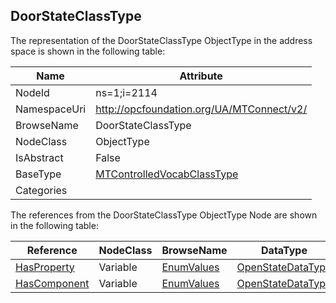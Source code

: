 <!-- objecttype -->
## DoorStateClassType
  
<!-- end of text -->
The representation of the DoorStateClassType ObjectType in the address space is shown in the following table:  

|Name|Attribute|
|---|---|
|NodeId|ns=1;i=2114|
|NamespaceUri|http://opcfoundation.org/UA/MTConnect/v2/|
|BrowseName|DoorStateClassType|
|NodeClass|ObjectType|
|IsAbstract|False|
|BaseType|[MTControlledVocabClassType](../../ObjectTypes/MTControlledVocabClassType/readme.md)|
|Categories||

The references from the DoorStateClassType ObjectType Node are shown in the following table:  

|Reference|NodeClass|BrowseName|DataType|TypeDefinition|ModellingRule|
|---|---|---|---|---|---|
|[HasProperty](../../../Core/ReferenceTypes/HasProperty/readme.md)|Variable|[EnumValues](#EnumValues)|[OpenStateDataType](../../DataTypes/OpenStateDataType/readme.md)|[OpenStateDataType](../../DataTypes/OpenStateDataType/readme.md)|[Mandatory](../../../Core/Objects/Mandatory/readme.md)|
|[HasComponent](../../../Core/ReferenceTypes/HasComponent/readme.md)|Variable|[EnumValues](#EnumValues)|[OpenStateDataType](../../DataTypes/OpenStateDataType/readme.md)|[OpenStateDataType](../../DataTypes/OpenStateDataType/readme.md)|[Mandatory](../../../Core/Objects/Mandatory/readme.md)|


